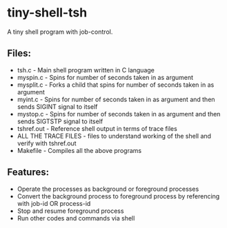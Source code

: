 # tiny-shell-tsh
A tiny shell program with job-control.
## Files:
* tsh.c - Main shell program written in C language
* myspin.c - Spins for number of seconds taken in as argument
* mysplit.c - Forks a child that spins for number of seconds taken in as argument
* myint.c - Spins for number of seconds taken in as argument and then sends SIGINT signal to itself
* mystop.c - Spins for number of seconds taken in as argument and then sends SIGTSTP signal to itself
* tshref.out - Reference shell output in terms of trace files
* ALL THE TRACE FILES - files to understand working of the shell and verify with tshref.out
* Makefile - Compiles all the above programs

## Features:
* Operate the processes as background or foreground processes
* Convert the background process to foreground process by referencing with job-id OR process-id
* Stop and resume foreground process
* Run other codes and commands via shell
